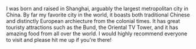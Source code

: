 I was born and raised in Shanghai, arguably the largest metropolitan city in China. By far my favorite city in the world, it boasts both traditional Chinese and distinctly European archiecture from the colonial times. It has great touristy attractions such as the Bund, the Oriental TV Tower, and it has amazing food from all over the world. I would highly recommend everyone to visit and please hit me up if you're there!
